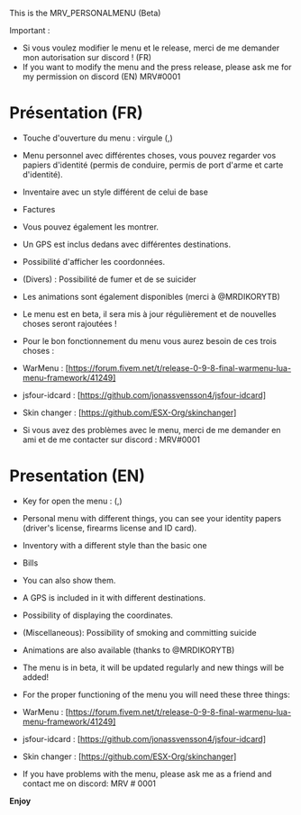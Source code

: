 This is the MRV_PERSONALMENU (Beta)

Important : 

- Si vous voulez modifier le menu et le release, merci de me demander mon autorisation sur discord ! (FR)
- If you want to modify the menu and the press release, please ask me for my permission on discord (EN)
MRV#0001

# Présentation (FR)

- Touche d'ouverture du menu : virgule (,)

- Menu personnel avec différentes choses, vous pouvez regarder vos papiers d'identité (permis de conduire, permis de port d'arme et carte d'identité). 

- Inventaire avec un style différent de celui de base

- Factures

- Vous pouvez également les montrer.

- Un GPS est inclus dedans avec différentes destinations.

- Possibilité d'afficher les coordonnées.

- (Divers) : Possibilité de fumer et de se suicider

- Les animations sont également disponibles (merci à @MRDIKORYTB)
 
- Le menu est en beta, il sera mis à jour régulièrement et de nouvelles choses seront rajoutées !

- Pour le bon fonctionnement du menu vous aurez besoin de ces trois choses : 

- WarMenu : [https://forum.fivem.net/t/release-0-9-8-final-warmenu-lua-menu-framework/41249]
- jsfour-idcard : [https://github.com/jonassvensson4/jsfour-idcard]
- Skin changer : [https://github.com/ESX-Org/skinchanger]

- Si vous avez des problèmes avec le menu, merci de me demander en ami et de me contacter sur discord : MRV#0001

# Presentation (EN)

- Key for open the menu : (,)

- Personal menu with different things, you can see your identity papers (driver's license, firearms license and ID card).

- Inventory with a different style than the basic one

- Bills

- You can also show them.

- A GPS is included in it with different destinations.

- Possibility of displaying the coordinates.

- (Miscellaneous): Possibility of smoking and committing suicide

- Animations are also available (thanks to @MRDIKORYTB)

- The menu is in beta, it will be updated regularly and new things will be added!

- For the proper functioning of the menu you will need these three things:

- WarMenu : [https://forum.fivem.net/t/release-0-9-8-final-warmenu-lua-menu-framework/41249]
- jsfour-idcard : [https://github.com/jonassvensson4/jsfour-idcard]
- Skin changer : [https://github.com/ESX-Org/skinchanger]

- If you have problems with the menu, please ask me as a friend and contact me on discord: MRV # 0001

**Enjoy**
